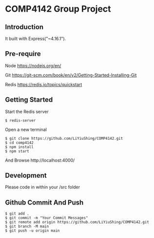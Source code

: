 # COMP4142 Group Project

## Introduction

It built with Express("~4.16.1").

## Pre-require
Node
https://nodejs.org/en/

Git
https://git-scm.com/book/en/v2/Getting-Started-Installing-Git

Redis
https://redis.io/topics/quickstart


## Getting Started

Start the Redis server
```
$ redis-server
```

Open a new terminal
```
$ git clone https://github.com/LiYiuShing/COMP4142.git
$ cd comp4142
$ npm install
$ npm start
```


And Browse http://localhost:4000/

## Development
Please code in within your /src folder

## Github Commit And Push

```
$ git add .
$ git commit -m "Your Commit Messages"
$ git remote add origin https://github.com/LiYiuShing/COMP4142.git
$ git branch -M main
$ git push -u origin main
```